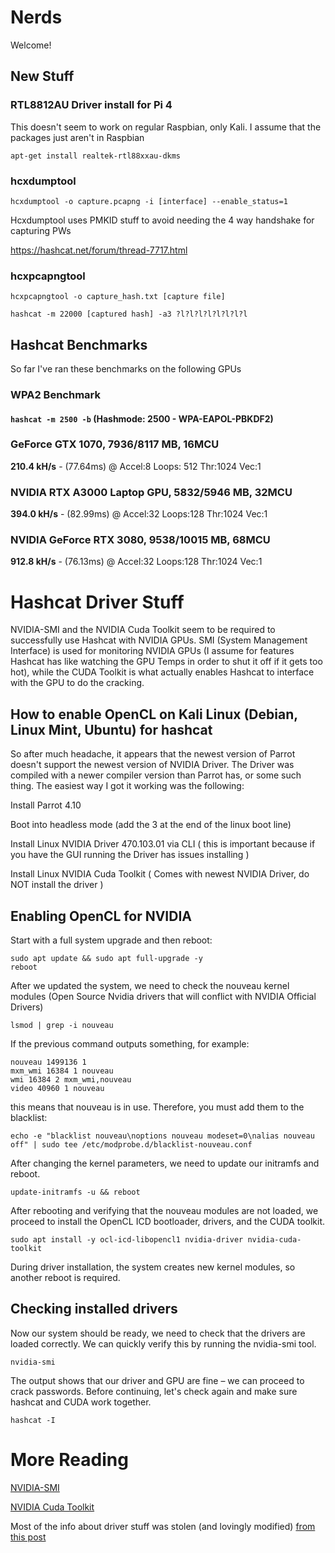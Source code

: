 # Nerds
Welcome!

## New Stuff


### RTL8812AU Driver install for Pi 4

This doesn't seem to work on regular Raspbian, only Kali. I assume that the packages just aren't in Raspbian

```
apt-get install realtek-rtl88xxau-dkms
```

### hcxdumptool

```
hcxdumptool -o capture.pcapng -i [interface] --enable_status=1
```

Hcxdumptool uses PMKID stuff to avoid needing the 4 way handshake for capturing PWs

https://hashcat.net/forum/thread-7717.html

### hcxpcapngtool

```
hcxpcapngtool -o capture_hash.txt [capture file]
```

```
hashcat -m 22000 [captured hash] -a3 ?l?l?l?l?l?l?l?l
```

## Hashcat Benchmarks

So far I've ran these benchmarks on the following GPUs
### WPA2 Benchmark
#### `hashcat -m 2500 -b` (Hashmode: 2500 - WPA-EAPOL-PBKDF2)

### GeForce GTX 1070, 7936/8117 MB, 16MCU
**210.4 kH/s** - (77.64ms) @ Accel:8 Loops: 512 Thr:1024 Vec:1

### NVIDIA RTX A3000 Laptop GPU, 5832/5946 MB, 32MCU
**394.0 kH/s** - (82.99ms) @ Accel:32 Loops:128 Thr:1024 Vec:1

### NVIDIA GeForce RTX 3080, 9538/10015 MB, 68MCU
**912.8 kH/s** - (76.13ms) @ Accel:32 Loops:128 Thr:1024 Vec:1

# Hashcat Driver Stuff

NVIDIA-SMI and the NVIDIA Cuda Toolkit seem to be required to successfully use Hashcat with NVIDIA GPUs. SMI (System Management Interface) is used for monitoring NVIDIA GPUs (I assume for features Hashcat has like watching the GPU Temps in order to shut it off if it gets too hot), while the CUDA Toolkit is what actually enables Hashcat to interface with the GPU to do the cracking.

## How to enable OpenCL on Kali Linux (Debian, Linux Mint, Ubuntu) for hashcat

So after much headache, it appears that the newest version of Parrot doesn't support the newest version of NVIDIA Driver. The Driver was compiled with a newer compiler version than Parrot has, or some such thing. The easiest way I got it working was the following: 

Install Parrot 4.10

Boot into headless mode (add the 3 at the end of the linux boot line)

Install Linux NVIDIA Driver 470.103.01 via CLI ( this is important because if you have the GUI running the Driver has issues installing )

Install Linux NVIDIA Cuda Toolkit ( Comes with newest NVIDIA Driver, do NOT install the driver )

## Enabling OpenCL for NVIDIA

Start with a full system upgrade and then reboot:
```
sudo apt update && sudo apt full-upgrade -y
reboot
```

After we updated the system, we need to check the nouveau kernel modules (Open Source Nvidia drivers that will conflict with NVIDIA Official Drivers)

```
lsmod | grep -i nouveau
```

If the previous command outputs something, for example:
```
nouveau 1499136 1
mxm_wmi 16384 1 nouveau
wmi 16384 2 mxm_wmi,nouveau
video 40960 1 nouveau
```
this means that nouveau is in use. Therefore, you must add them to the blacklist:

```
echo -e "blacklist nouveau\noptions nouveau modeset=0\nalias nouveau off" | sudo tee /etc/modprobe.d/blacklist-nouveau.conf
```

After changing the kernel parameters, we need to update our initramfs and reboot.
```
update-initramfs -u && reboot
```

After rebooting and verifying that the nouveau modules are not loaded, we proceed to install the OpenCL ICD bootloader, drivers, and the CUDA toolkit.
```
sudo apt install -y ocl-icd-libopencl1 nvidia-driver nvidia-cuda-toolkit
```
During driver installation, the system creates new kernel modules, so another reboot is required.

## Checking installed drivers

Now our system should be ready, we need to check that the drivers are loaded correctly. We can quickly verify this by running the nvidia-smi tool.
```
nvidia-smi
```

The output shows that our driver and GPU are fine – we can proceed to crack passwords. Before continuing, let's check again and make sure hashcat and CUDA work together.
```
hashcat -I
```

# More Reading

[NVIDIA-SMI](https://developer.nvidia.com/nvidia-system-management-interface)

[NVIDIA Cuda Toolkit](https://developer.nvidia.com/cuda-toolkit)

Most of the info about driver stuff was stolen (and lovingly modified) [from this post](https://miloserdov.org/?p=4726)
